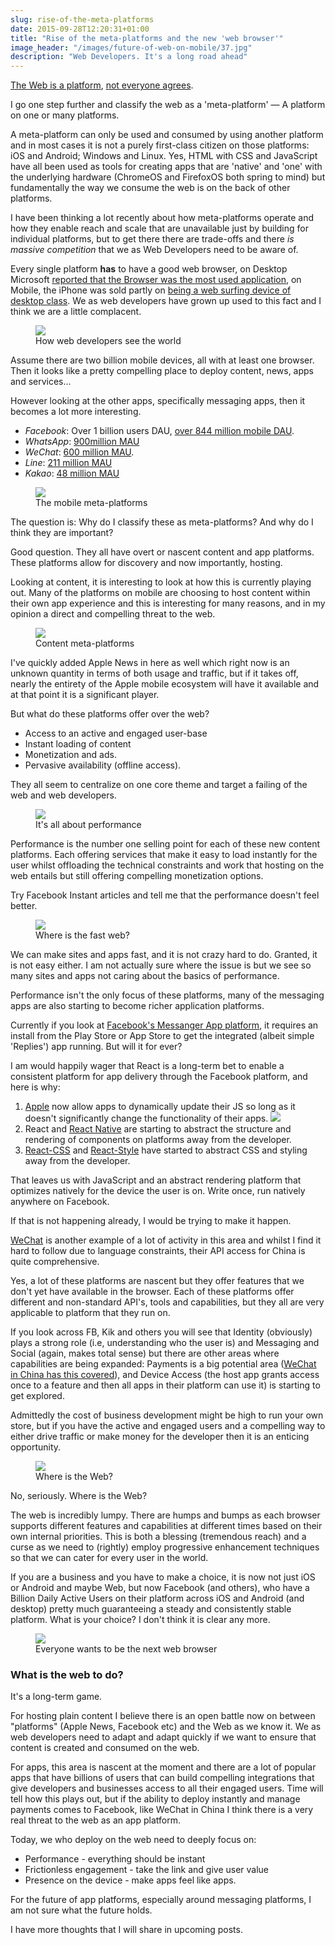 ```yaml
---
slug: rise-of-the-meta-platforms
date: 2015-09-28T12:20:31+01:00
title: "Rise of the meta-platforms and the new 'web browser'"
image_header: "/images/future-of-web-on-mobile/37.jpg"
description: "Web Developers. It's a long road ahead"
---
```


[The Web is a platform](/this-is-the-web-platform/), [not everyone agrees](https://adactio.com/journal/6692).  

I go one step further and classify the web as a 'meta-platform' &mdash; A platform on one or many 
platforms. 

A meta-platform can only be used and consumed by using another platform and in most cases it is not a purely 
first-class citizen on those platforms: iOS and Android; Windows and Linux.  Yes, 
HTML with CSS and JavaScript have all been used as tools for creating apps 
that are 'native' and 'one' with the underlying hardware (ChromeOS and FirefoxOS both
spring to mind) but fundamentally the way we consume the web is on the back
of other platforms.

I have been thinking a lot recently about how meta-platforms operate and how they 
enable reach and scale that are unavailable just by building for individual platforms, but 
to get there there are trade-offs and there _is massive competition_ that we as Web Developers 
need to be aware of.

Every single platform **has** to have a good web browser, on Desktop Microsoft [reported that the
Browser was the most used application](http://www.slideshare.net/thebeebs/ie9-the-story-so-far/4), on Mobile, the iPhone was sold partly on [being a web surfing 
device of desktop class](http://www.apple.com/pr/library/2007/01/09Apple-Reinvents-the-Phone-with-iPhone.html). We as web developers have grown up 
used to this fact and I think we are a little complacent.

<figure>
  <img src="/images/future-of-web-on-mobile/37.jpg" />
  <figcaption>How web developers see the world</figcaption>
</figure>

Assume there are two billion mobile devices, all with at least one browser. Then it looks
like a pretty compelling place to deploy content, news, apps and services...

However looking at the other apps, specifically messaging apps, then it becomes a lot
more interesting.

* _Facebook_: Over 1 billion users DAU, [over 844 million mobile DAU](http://newsroom.fb.com/company-info/).
* _WhatsApp_: [900million MAU](http://www.statista.com/statistics/260819/number-of-monthly-active-whatsapp-users/)
* _WeChat_: [600 million MAU](https://www.techinasia.com/wechat-monthly-active-users-q2-2015/).
* _Line_: [211 million MAU](http://www.statista.com/statistics/327292/number-of-monthly-active-line-app-users/)
* _Kakao_: [48 million MAU](http://www.statista.com/statistics/278846/kakaotalk-monthly-active-users-mau/)

<figure>
  <img src="/images/future-of-web-on-mobile/38.jpg">
  <figcaption>The mobile meta-platforms</figcaption>
</figure>

The question is: Why do I classify these as meta-platforms? And why do I think they are important?

Good question. They all have overt or nascent content and app platforms. These platforms
allow for discovery and now importantly, hosting.

Looking at content, it is interesting to look at how this is currently playing out.  Many of the platforms
on mobile are choosing to host content within their own app experience and this is interesting for many
reasons, and in my opinion a direct and compelling threat to the web.

<figure>
  <img src="/images/future-of-web-on-mobile/40.jpg">
  <figcaption>Content meta-platforms</figcaption>
</figure>

I've quickly added Apple News in here as well which right now is an unknown quantity 
in terms of both usage and traffic, but if it takes off, nearly the entirety of the Apple mobile
ecosystem will have it available and at that point it is a significant player.

But what do these platforms offer over the web?

* Access to an active and engaged user-base
* Instant loading of content
* Monetization and ads.
* Pervasive availability (offline access).

They all seem to centralize on one core theme and target a failing of the web and web developers.

<figure>
  <img src="/images/future-of-web-on-mobile/41.jpg">
  <figcaption>It's all about performance</figcaption>
</figure>

Performance is the number one selling point for each of these new content platforms. Each 
offering services that make it easy to load instantly for the user whilst
offloading the technical constraints and work that hosting on the web entails
but still offering compelling monetization options.

Try Facebook Instant articles and tell me that the performance doesn't feel better.

<figure>
  <img src="/images/future-of-web-on-mobile/42.jpg">
  <figcaption>Where is the fast web?</figcaption>
</figure>

We can make sites and apps fast, and it is not crazy hard to do.  Granted, 
it is not easy either.  I am not actually sure where the issue is but we see so many
sites and apps not caring about the basics of performance.

Performance isn't the only focus of these platforms, many of the messaging apps are also starting to
become richer application platforms.

Currently if you look at [Facebook's Messanger App platform](https://developers.facebook.com/products/messenger), 
it requires an install from the Play Store or App Store to get the integrated (albeit simple 'Replies')
app running. But will it for ever?

I am would happily wager that React is a long-term bet to enable a consistent platform
for app delivery through the Facebook platform, and here is why:

1. [Apple](http://adcdownload.apple.com/Documentation/License_Agreements__Apple_Developer_Program/Apple_Developer_Program_Agreement_20150909.pdf) now allow apps to 
   dynamically update their JS so long as it doesn't significantly change
   the functionality of their apps. <img src="/images/apple-js-tos.png" style="max-width: 100%">
2. React and [React Native](https://facebook.github.io/react-native/) are starting to abstract the structure and rendering of components on platforms away from the
   developer.
3. [React-CSS](http://reactcss.com/) and [React-Style](https://github.com/js-next/react-style) have started 
   to abstract CSS and styling away from the developer.

That leaves us with JavaScript and an abstract rendering platform that optimizes natively for 
the device the user is on.  Write once, run natively anywhere on Facebook.

If that is not happening already, I would be trying to make it happen.

[WeChat](open.weixin.qq.com) is another example of a lot of activity in this area and whilst I find 
it hard to follow due to language constraints, their API access for China is quite comprehensive.

Yes, a lot of these platforms are nascent but they offer features that we don't yet have
available in the browser.  Each of these platforms offer different and non-standard API's, 
tools and capabilities, but they all are very applicable to platform that they run on.

If you look across FB, Kik and others you will see that Identity (obviously) 
plays a strong role (i.e, understanding who the user is) and Messaging and Social (again, makes total sense)
but there are other areas where capabilities are being expanded: Payments is a big potential area ([WeChat in 
China has this covered](https://open.weixin.qq.com/cgi-bin/showdocument?action=dir_list&t=resource/res_list&verify=1&id=open1419317784&token=&lang=zh_CN)), 
and Device Access (the host app grants access once to a feature and then all apps in their 
platform can use it) is starting to get explored.

Admittedly the cost of business development might be high to run your own store, but 
if you have the active and engaged users and a compelling way to either drive traffic
or make money for the developer then it is an enticing opportunity.

<figure>
  <img src="/images/future-of-web-on-mobile/46.jpg">
  <figcaption>Where is the Web?</figcaption>
</figure>

No, seriously.  Where is the Web?  

The web is incredibly lumpy. There are humps and bumps as each browser supports different features 
and capabilities at different times based on their own internal priorities.  This is both
a blessing (tremendous reach) and a curse as we need to (rightly) employ progressive 
enhancement techniques so that we can cater for every user in the world.

If you are a business and you have to make a choice, it is now not just iOS or Android
and maybe Web, but now Facebook (and others), who have a Billion Daily Active Users on their 
platform across iOS and Android (and desktop) pretty much guaranteeing a steady 
and consistently stable platform. What is your choice? I don't think it is clear any more.

<figure>
  <img src="/images/future-of-web-on-mobile/47.jpg">
  <figcaption>Everyone wants to be the next web browser</figcaption>
</figure>

### What is the web to do?

It's a long-term game.  

For hosting plain content I believe there is an open battle now on between "platforms"
 (Apple News, Facebook etc) and the Web as we know it.  We as web
developers need to adapt and adapt quickly if we want to ensure that content is created
and consumed on the web.

For apps, this area is nascent at the moment and there are a lot of popular apps
that have billions of users that can build compelling integrations that give developers
and businesses access to all their engaged users.  Time will tell how this plays out,
but if the ability to deploy instantly and manage payments comes to Facebook, like WeChat
 in China I think there is a very real threat to the web as an app platform.
 
Today, we who deploy on the web need to deeply focus on:

* Performance - everything should be instant
* Frictionless engagement - take the link and give user value
* Presence on the device - make apps feel like apps.

For the future of app platforms, especially around messaging platforms, I am not sure what
the future holds.

I have more thoughts that I will share in upcoming posts.